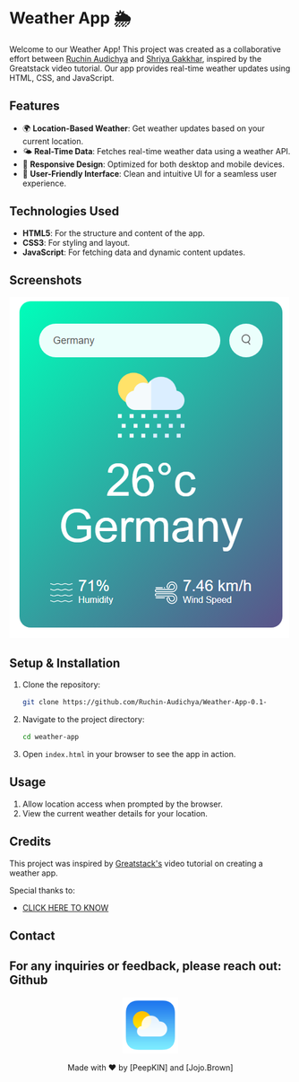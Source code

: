
# Weather App 🌦️

Welcome to our Weather App! This project was created as a collaborative effort between [Ruchin Audichya](https://github.com/Ruchin-Audichya) and [Shriya Gakkhar](https://github.com/shriya-gakkhar1), inspired by the Greatstack video tutorial. Our app provides real-time weather updates using HTML, CSS, and JavaScript.


## Features
- 🌍 **Location-Based Weather**: Get weather updates based on your current location.
- 🌤️ **Real-Time Data**: Fetches real-time weather data using a weather API.
- 🎨 **Responsive Design**: Optimized for both desktop and mobile devices.
- 🌈 **User-Friendly Interface**: Clean and intuitive UI for a seamless user experience.

## Technologies Used
- **HTML5**: For the structure and content of the app.
- **CSS3**: For styling and layout.
- **JavaScript**: For fetching data and dynamic content updates.

## Screenshots
![Weather App Screenshot](images/screenshot.png)

## Setup & Installation
1. Clone the repository:
   ```bash
   git clone https://github.com/Ruchin-Audichya/Weather-App-0.1-
   ```
2. Navigate to the project directory:
   ```bash
   cd weather-app
   ```
3. Open `index.html` in your browser to see the app in action.

## Usage
1. Allow location access when prompted by the browser.
2. View the current weather details for your location.

## Credits
This project was inspired by [Greatstack's]([https://www.youtube.com/c/Greatstack]) video tutorial on creating a weather app. 

Special thanks to:
- [CLICK HERE TO KNOW](https://prnt.sc/QazZ2z5OiMNQ)

## Contact
For any inquiries or feedback, please reach out:
Github
---

<p align="center">
    <img src="images/logo.png" alt="Weather App Logo" width="100"/>
</p>

<p align="center">
    Made with ❤️ by [PeepKIN] and [Jojo.Brown]
</p>

